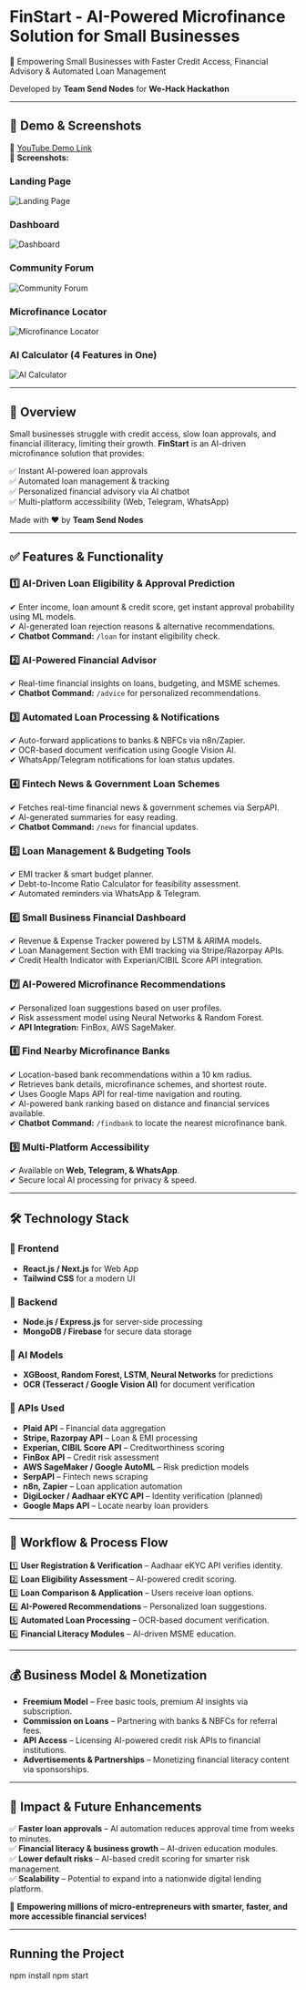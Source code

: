 # FinStart - AI-Powered Microfinance Solution for Small Businesses

🚀 Empowering Small Businesses with Faster Credit Access, Financial Advisory & Automated Loan Management

Developed by **Team Send Nodes** for **We-Hack Hackathon**

---

## 🎥 Demo & Screenshots

📌 [YouTube Demo Link](https://youtu.be/QIS0s-PDumI)  
🎨 **Screenshots:**

### Landing Page  
![Landing Page](https://github.com/user-attachments/assets/7ddd5051-dfe6-49a7-adc8-973a3eb6d685)

### Dashboard  
![Dashboard](https://github.com/user-attachments/assets/f39bc77e-3edc-460c-b544-292fac6ad574)

### Community Forum  
![Community Forum](https://github.com/user-attachments/assets/8001200a-9c3a-41cd-aaff-948ccad847b1)

### Microfinance Locator  
![Microfinance Locator](https://github.com/user-attachments/assets/d416f65d-d1f8-43fc-9367-54d7e6d944ba)

### AI Calculator (4 Features in One)  
![AI Calculator](https://github.com/user-attachments/assets/088830df-772a-4edd-9c26-d2408948c054)

---

## 📌 Overview

Small businesses struggle with credit access, slow loan approvals, and financial illiteracy, limiting their growth. **FinStart** is an AI-driven microfinance solution that provides:

✅ Instant AI-powered loan approvals  
✅ Automated loan management & tracking  
✅ Personalized financial advisory via AI chatbot  
✅ Multi-platform accessibility (Web, Telegram, WhatsApp)  

Made with ❤️ by **Team Send Nodes**

---

## ✅ Features & Functionality

### 1️⃣ AI-Driven Loan Eligibility & Approval Prediction
✔ Enter income, loan amount & credit score, get instant approval probability using ML models.  
✔ AI-generated loan rejection reasons & alternative recommendations.  
✔ **Chatbot Command:** `/loan` for instant eligibility check.  

### 2️⃣ AI-Powered Financial Advisor
✔ Real-time financial insights on loans, budgeting, and MSME schemes.  
✔ **Chatbot Command:** `/advice` for personalized recommendations.  

### 3️⃣ Automated Loan Processing & Notifications
✔ Auto-forward applications to banks & NBFCs via n8n/Zapier.  
✔ OCR-based document verification using Google Vision AI.  
✔ WhatsApp/Telegram notifications for loan status updates.  

### 4️⃣ Fintech News & Government Loan Schemes
✔ Fetches real-time financial news & government schemes via SerpAPI.  
✔ AI-generated summaries for easy reading.  
✔ **Chatbot Command:** `/news` for financial updates.  

### 5️⃣ Loan Management & Budgeting Tools
✔ EMI tracker & smart budget planner.  
✔ Debt-to-Income Ratio Calculator for feasibility assessment.  
✔ Automated reminders via WhatsApp & Telegram.  

### 6️⃣ Small Business Financial Dashboard
✔ Revenue & Expense Tracker powered by LSTM & ARIMA models.  
✔ Loan Management Section with EMI tracking via Stripe/Razorpay APIs.  
✔ Credit Health Indicator with Experian/CIBIL Score API integration.  

### 7️⃣ AI-Powered Microfinance Recommendations
✔ Personalized loan suggestions based on user profiles.  
✔ Risk assessment model using Neural Networks & Random Forest.  
✔ **API Integration:** FinBox, AWS SageMaker.  

### 8️⃣ Find Nearby Microfinance Banks
✔ Location-based bank recommendations within a 10 km radius.  
✔ Retrieves bank details, microfinance schemes, and shortest route.  
✔ Uses Google Maps API for real-time navigation and routing.  
✔ AI-powered bank ranking based on distance and financial services available.  
✔ **Chatbot Command:** `/findbank` to locate the nearest microfinance bank.  

### 9️⃣ Multi-Platform Accessibility
✔ Available on **Web, Telegram, & WhatsApp**.  
✔ Secure local AI processing for privacy & speed.  

---

## 🛠️ Technology Stack

### 📌 Frontend
- **React.js / Next.js** for Web App
- **Tailwind CSS** for a modern UI

### 📌 Backend
- **Node.js / Express.js** for server-side processing
- **MongoDB / Firebase** for secure data storage

### 📌 AI Models
- **XGBoost, Random Forest, LSTM, Neural Networks** for predictions
- **OCR (Tesseract / Google Vision AI)** for document verification

### 📌 APIs Used
- **Plaid API** – Financial data aggregation
- **Stripe, Razorpay API** – Loan & EMI processing
- **Experian, CIBIL Score API** – Creditworthiness scoring
- **FinBox API** – Credit risk assessment
- **AWS SageMaker / Google AutoML** – Risk prediction models
- **SerpAPI** – Fintech news scraping
- **n8n, Zapier** – Loan application automation
- **DigiLocker / Aadhaar eKYC API** – Identity verification (planned)
- **Google Maps API** – Locate nearby loan providers

---

## 🔄 Workflow & Process Flow

1️⃣ **User Registration & Verification** – Aadhaar eKYC API verifies identity.  
2️⃣ **Loan Eligibility Assessment** – AI-powered credit scoring.  
3️⃣ **Loan Comparison & Application** – Users receive loan options.  
4️⃣ **AI-Powered Recommendations** – Personalized loan suggestions.  
5️⃣ **Automated Loan Processing** – OCR-based document verification.  
6️⃣ **Financial Literacy Modules** – AI-driven MSME education.  

---

## 💰 Business Model & Monetization

- **Freemium Model** – Free basic tools, premium AI insights via subscription.  
- **Commission on Loans** – Partnering with banks & NBFCs for referral fees.  
- **API Access** – Licensing AI-powered credit risk APIs to financial institutions.  
- **Advertisements & Partnerships** – Monetizing financial literacy content via sponsorships.  

---

## 🎯 Impact & Future Enhancements

✅ **Faster loan approvals** – AI automation reduces approval time from weeks to minutes.  
✅ **Financial literacy & business growth** – AI-driven education modules.  
✅ **Lower default risks** – AI-based credit scoring for smarter risk management.  
✅ **Scalability** – Potential to expand into a nationwide digital lending platform.  

🚀 **Empowering millions of micro-entrepreneurs with smarter, faster, and more accessible financial services!**

---

## Running the Project ##
npm install 
npm start
